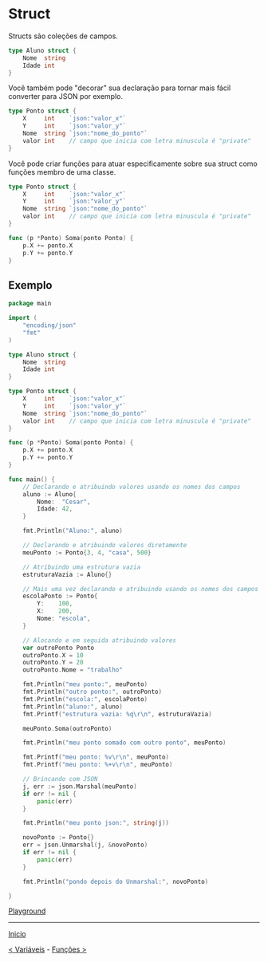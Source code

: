 # Struct

Structs são coleções de campos.

```go
type Aluno struct {
	Nome  string
	Idade int
}
```

Você também pode "decorar" sua declaração para tornar mais fácil converter para JSON por exemplo.

```go
type Ponto struct {
	X     int    `json:"valor_x"`
	Y     int    `json:"valor_y"`
	Nome  string `json:"nome_do_ponto"`
	valor int    // campo que inicia com letra minuscula é "private"
}
```

Você pode criar funções para atuar especificamente sobre sua struct como funções membro de uma classe.

```go
type Ponto struct {
	X     int    `json:"valor_x"`
	Y     int    `json:"valor_y"`
	Nome  string `json:"nome_do_ponto"`
	valor int    // campo que inicia com letra minuscula é "private"
}

func (p *Ponto) Soma(ponto Ponto) {
	p.X += ponto.X
	p.Y += ponto.Y
}
```

## Exemplo

```go
package main

import (
	"encoding/json"
	"fmt"
)

type Aluno struct {
	Nome  string
	Idade int
}

type Ponto struct {
	X     int    `json:"valor_x"`
	Y     int    `json:"valor_y"`
	Nome  string `json:"nome_do_ponto"`
	valor int    // campo que inicia com letra minuscula é "private"
}

func (p *Ponto) Soma(ponto Ponto) {
	p.X += ponto.X
	p.Y += ponto.Y
}

func main() {
	// Declarando e atribuindo valores usando os nomes dos campos
	aluno := Aluno{
		Nome:  "Cesar",
		Idade: 42,
	}

	fmt.Println("Aluno:", aluno)

	// Declarando e atribuindo valores diretamente
	meuPonto := Ponto{3, 4, "casa", 500}

	// Atribuindo uma estrutura vazia
	estruturaVazia := Aluno{}

	// Mais uma vez declarando e atribuindo usando os nomes dos campos
	escolaPonto := Ponto{
		Y:    100,
		X:    200,
		Nome: "escola",
	}

	// Alocando e em seguida atribuindo valores
	var outroPonto Ponto
	outroPonto.X = 10
	outroPonto.Y = 20
	outroPonto.Nome = "trabalho"

	fmt.Println("meu ponto:", meuPonto)
	fmt.Println("outro ponto:", outroPonto)
	fmt.Println("escola:", escolaPonto)
	fmt.Println("aluno:", aluno)
	fmt.Printf("estrutura vazia: %q\r\n", estruturaVazia)

	meuPonto.Soma(outroPonto)

	fmt.Println("meu ponto somado com outro ponto", meuPonto)

	fmt.Printf("meu ponto: %v\r\n", meuPonto)
	fmt.Printf("meu ponto: %+v\r\n", meuPonto)

	// Brincando com JSON
	j, err := json.Marshal(meuPonto)
	if err != nil {
		panic(err)
	}

	fmt.Println("meu ponto json:", string(j))

	novoPonto := Ponto{}
	err = json.Unmarshal(j, &novoPonto)
	if err != nil {
		panic(err)
	}

	fmt.Println("pondo depois do Unmarshal:", novoPonto)

}
```
[Playground](https://play.golang.org/p/f6CoEHK2Mh)

---
[Inicio](../README.md)

[< Variáveis](../variaveis/) - [Funções >](../funcoes/)
